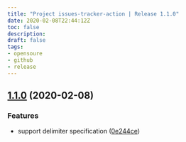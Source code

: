 ```yaml
---
title: "Project issues-tracker-action | Release 1.1.0"
date: 2020-02-08T22:44:12Z
toc: false
description: 
draft: false
tags:
- opensoure
- github
- release
---
```

## [1.1.0](http://github.com/rlespinasse/issues-tracker-action/compare/1.0.0...1.1.0) (2020-02-08)


### Features

* support delimiter specification ([0e244ce](http://github.com/rlespinasse/issues-tracker-action/commit/0e244cedf402e048982ba6b570a390d61a822c2f))



